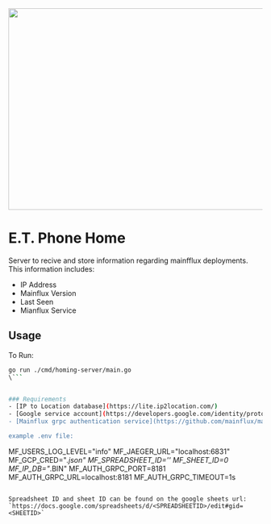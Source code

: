 <img src="https://wtop.com/wp-content/uploads/2019/07/AP_100073447735.jpg" width="600" height="400" />

# E.T. Phone Home

Server to recive and store information regarding mainfflux deployments. This information includes:

- IP Address
- Mainflux Version
- Last Seen
- Mianflux Service

## Usage
To Run:

```bash
go run ./cmd/homing-server/main.go
\```


### Requirements
- [IP to Location database](https://lite.ip2location.com/)
- [Google service account](https://developers.google.com/identity/protocols/oauth2/service-account) - Don't forget to share the google sheets document with service account email.
- [Mainflux grpc authentication service](https://github.com/mainflux/mainflux/tree/master/auth)

example .env file:
```
MF_USERS_LOG_LEVEL="info"
MF_JAEGER_URL="localhost:6831"
MF_GCP_CRED="*.json"
MF_SPREADSHEET_ID=''
MF_SHEET_ID=0
MF_IP_DB="*.BIN"
MF_AUTH_GRPC_PORT=8181
MF_AUTH_GRPC_URL=localhost:8181
MF_AUTH_GRPC_TIMEOUT=1s
```

Spreadsheet ID and sheet ID can be found on the google sheets url: 
`https://docs.google.com/spreadsheets/d/<SPREADSHEETID>/edit#gid=<SHEETID>`